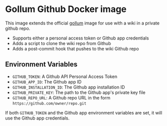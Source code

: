 # Gollum Github Docker image

This image extends the official [gollum](https://github.com/gollum/gollum/) image for use with a wiki in a private github repo.

- Supports either a personal access token or Github app credentials
- Adds a script to clone the wiki repo from Github
- Adds a post-commit hook that pushes to the wiki Github repo

## Environment Variables

- `GITHUB_TOKEN`: A Github API Personal Access Token
- `GITHUB_APP_ID`: The Github app ID
- `GITHUB_INSTALLATION_ID`: The Github app installation ID
- `GITHUB_PRIVATE_KEY`: The path to the Github app's private key file
- `GITHUB_REPO_URL`: A Github repo URL in the form `https://github.com/owner/repo.git`

If both `GITHUB_TOKEN` and the Github app environment variables are
set, it will use the Github app credentials.
